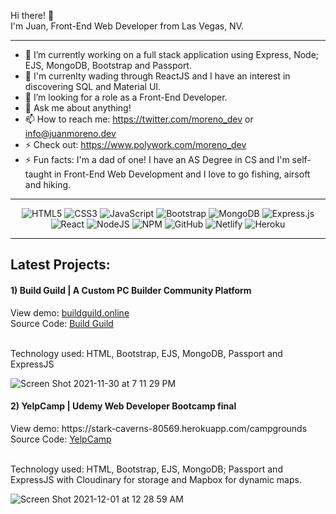 Hi there! 👋  <br>
I'm Juan, Front-End Web Developer from Las Vegas, NV. 
___

- 🔭 I’m currently working on a full stack application using Express, Node; EJS, MongoDB, Bootstrap and Passport.
- 🌱 I'm currenlty wading through ReactJS and I have an interest in discovering SQL and Material UI.
- 👯 I’m looking for a role as a Front-End Developer.
- 💬 Ask me about anything!
- 📫 How to reach me: https://twitter.com/moreno_dev or info@juanmoreno.dev
- ⚡ Check out: https://www.polywork.com/moreno_dev
- ⚡ Fun facts: I'm a dad of one! I have an AS Degree in CS and I'm self-taught in Front-End Web Development and I love to go fishing, airsoft and hiking.

___
<div align="center">
  
  ![HTML5](https://img.shields.io/badge/html5-%23E34F26.svg?style=for-the-badge&logo=html5&logoColor=white)
  ![CSS3](https://img.shields.io/badge/css3-%231572B6.svg?style=for-the-badge&logo=css3&logoColor=white)
  ![JavaScript](https://img.shields.io/badge/javascript-%23323330.svg?style=for-the-badge&logo=javascript&logoColor=%23F7DF1E)
  ![Bootstrap](https://img.shields.io/badge/bootstrap-%23563D7C.svg?style=for-the-badge&logo=bootstrap&logoColor=white)
  ![MongoDB](https://img.shields.io/badge/MongoDB-%234ea94b.svg?style=for-the-badge&logo=mongodb&logoColor=white)
  ![Express.js](https://img.shields.io/badge/express.js-%23404d59.svg?style=for-the-badge&logo=express&logoColor=%2361DAFB)
  ![React](https://img.shields.io/badge/react-%2320232a.svg?style=for-the-badge&logo=react&logoColor=%2361DAFB)
  ![NodeJS](https://img.shields.io/badge/node.js-6DA55F?style=for-the-badge&logo=node.js&logoColor=white)
  ![NPM](https://img.shields.io/badge/NPM-%23000000.svg?style=for-the-badge&logo=npm&logoColor=white)
  ![GitHub](https://img.shields.io/badge/github-%23121011.svg?style=for-the-badge&logo=github&logoColor=white)
  ![Netlify](https://img.shields.io/badge/Netlify-00C7B7?style=for-the-badge&logo=netlify&logoColor=white)
  ![Heroku](https://img.shields.io/badge/heroku-%23430098.svg?style=for-the-badge&logo=heroku&logoColor=white)
  
</div>

___


<h2>Latest Projects:</h2>

<h4>1) Build Guild | A Custom PC Builder Community Platform</h4>
View demo: <a href="http://buildguild.online/" target="_blank"> buildguild.online </a>
<br>
Source Code: <a href="https://github.com/JuanMore/Build-Guild"> Build Guild </a>
<br>
<br>
<p>Technology used: HTML, Bootstrap, EJS, MongoDB, Passport and ExpressJS
  
![Screen Shot 2021-11-30 at 7 11 29 PM](https://user-images.githubusercontent.com/20747118/144165333-5de47d80-a53d-4fc1-860e-e1957aaeca35.png)
  
<h4>2) YelpCamp | Udemy Web Developer Bootcamp final</h4>
View demo: https://stark-caverns-80569.herokuapp.com/campgrounds
<br>
Source Code: <a href="https://github.com/JuanMore/YelpCamp"> YelpCamp </a>
<br>
<br>
<p>Technology used: HTML, Bootstrap, EJS, MongoDB; Passport and ExpressJS with Cloudinary for storage and Mapbox for dynamic maps.
<br>
  
![Screen Shot 2021-12-01 at 12 28 59 AM](https://user-images.githubusercontent.com/20747118/144198988-61858d10-6273-435d-909a-0dfeabacab1f.png)

